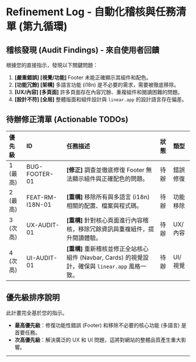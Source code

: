 # Refinement Log - 自動化稽核與任務清單 (第九循環)

## 稽核發現 (Audit Findings) - 來自使用者回饋

根據您的直接指示，發現以下關鍵問題：

1.  **[嚴重錯誤] [視覺/功能]** Footer 未能正確顯示其組件和配色。
2.  **[功能冗餘] [架構]** 多語言功能 (i18n) 是不必要的需求，需要被徹底移除。
3.  **[UX/內容] [多頁面]** 許多頁面存在內容冗餘、重複組件和閱讀困難的問題。
4.  **[設計不符] [全局]** 整體版面和組件設計與 `linear.app` 的設計語言存在偏差。

## 待辦修正清單 (Actionable TODOs)

| 優先級 | ID            | 任務描述                                                     | 狀態 | 類型     |
| :------- | :------------ | :----------------------------------------------------------- | :--- | :------- |
| 1 (最高) | BUG-FOOTER-01 | **[修正]** 調查並徹底修復 Footer 無法顯示組件與正確配色的問題。 | 待辦 | 錯誤修復 |
| 2 (最高) | FEAT-RM-I18N-01 | **[重構]** 移除所有與多語言 (i18n) 相關的配置、檔案與程式碼。 | 待辦 | 功能移除 |
| 3 (次高) | UX-AUDIT-01   | **[重構]** 針對核心頁面進行內容稽核，移除冗餘資訊與重複組件，提升閱讀體驗。 | 待辦 | UX/內容  |
| 4 (次高) | UI-AUDIT-01   | **[重構]** 重新稽核並修正全站核心組件 (Navbar, Cards) 的視覺設計，確保與 `linear.app` 風格一致。 | 待辦 | UI/視覺  |

## 優先級排序說明

此計畫完全基於您的指示。

- **最高優先級**：修復功能性錯誤 (Footer) 和移除不必要的核心功能 (多語言) 是首要任務。
- **次高優先級**：解決廣泛的 UX 和 UI 問題，這將對網站的整體品質產生重大影響。

---
